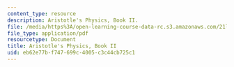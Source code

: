 ```yaml
---
content_type: resource
description: Aristotle's Physics, Book II.
file: /media/https%3A/open-learning-course-data-rc.s3.amazonaws.com/21l-449-end-of-nature-spring-2002/eb62e77bf747699c4005c3c44cb725c1_lecture3.pdf
file_type: application/pdf
resourcetype: Document
title: Aristotle's Physics, Book II
uid: eb62e77b-f747-699c-4005-c3c44cb725c1
---
```


